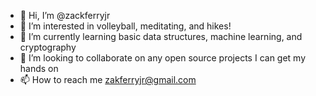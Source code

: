 - 👋 Hi, I’m @zackferryjr
- 👀 I’m interested in volleyball, meditating, and hikes!
- 🌱 I’m currently learning basic data structures, machine learning, and cryptography
- 💞️ I’m looking to collaborate on any open source projects I can get my hands on
- 📫 How to reach me zakferryjr@gmail.com

<!---
zackferryjr/zackferryjr is a ✨ special ✨ repository because its `README.md` (this file) appears on your GitHub profile.
You can click the Preview link to take a look at your changes.
--->
